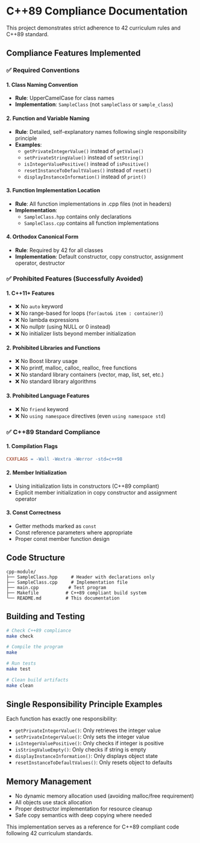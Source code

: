 # C++89 Compliance Documentation

This project demonstrates strict adherence to 42 curriculum rules and C++89 standard.

## Compliance Features Implemented

### ✅ Required Conventions

#### 1. Class Naming Convention
- **Rule**: UpperCamelCase for class names
- **Implementation**: `SampleClass` (not `sampleClass` or `sample_class`)

#### 2. Function and Variable Naming
- **Rule**: Detailed, self-explanatory names following single responsibility principle
- **Examples**:
  - `getPrivateIntegerValue()` instead of `getValue()`
  - `setPrivateStringValue()` instead of `setString()`
  - `isIntegerValuePositive()` instead of `isPositive()`
  - `resetInstanceToDefaultValues()` instead of `reset()`
  - `displayInstanceInformation()` instead of `print()`

#### 3. Function Implementation Location
- **Rule**: All function implementations in .cpp files (not in headers)
- **Implementation**: 
  - `SampleClass.hpp` contains only declarations
  - `SampleClass.cpp` contains all function implementations

#### 4. Orthodox Canonical Form
- **Rule**: Required by 42 for all classes
- **Implementation**: Default constructor, copy constructor, assignment operator, destructor

### ✅ Prohibited Features (Successfully Avoided)

#### 1. C++11+ Features
- ❌ No `auto` keyword
- ❌ No range-based for loops (`for(auto& item : container)`)
- ❌ No lambda expressions
- ❌ No nullptr (using NULL or 0 instead)
- ❌ No initializer lists beyond member initialization

#### 2. Prohibited Libraries and Functions
- ❌ No Boost library usage
- ❌ No printf, malloc, calloc, realloc, free functions
- ❌ No standard library containers (vector, map, list, set, etc.)
- ❌ No standard library algorithms

#### 3. Prohibited Language Features
- ❌ No `friend` keyword
- ❌ No `using namespace` directives (even `using namespace std`)

### ✅ C++89 Standard Compliance

#### 1. Compilation Flags
```makefile
CXXFLAGS = -Wall -Wextra -Werror -std=c++98
```

#### 2. Member Initialization
- Using initialization lists in constructors (C++89 compliant)
- Explicit member initialization in copy constructor and assignment operator

#### 3. Const Correctness
- Getter methods marked as `const`
- Const reference parameters where appropriate
- Proper const member function design

## Code Structure

```
cpp-module/
├── SampleClass.hpp     # Header with declarations only
├── SampleClass.cpp     # Implementation file
├── main.cpp           # Test program
├── Makefile          # C++89 compliant build system
└── README.md         # This documentation
```

## Building and Testing

```bash
# Check C++89 compliance
make check

# Compile the program
make

# Run tests
make test

# Clean build artifacts
make clean
```

## Single Responsibility Principle Examples

Each function has exactly one responsibility:

- `getPrivateIntegerValue()`: Only retrieves the integer value
- `setPrivateIntegerValue()`: Only sets the integer value  
- `isIntegerValuePositive()`: Only checks if integer is positive
- `isStringValueEmpty()`: Only checks if string is empty
- `displayInstanceInformation()`: Only displays object state
- `resetInstanceToDefaultValues()`: Only resets object to defaults

## Memory Management

- No dynamic memory allocation used (avoiding malloc/free requirement)
- All objects use stack allocation
- Proper destructor implementation for resource cleanup
- Safe copy semantics with deep copying where needed

This implementation serves as a reference for C++89 compliant code following 42 curriculum standards.